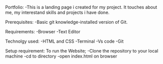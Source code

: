 Portfolio: 
-This is a landing page i created for my project. It touches about me, my interestand skills
 and projects i have done.

Prerequisites:
-Basic git knowledge-installed version of Git.

Requirements:
-Browser
-Text Editor

Technolgy used:
-HTML and CSS
-Terminal
-Vs code
-Git

Setup requirement: 
 To run the Website;
-Clone the repository to your local machine
-cd to directory
-open index.html on browser